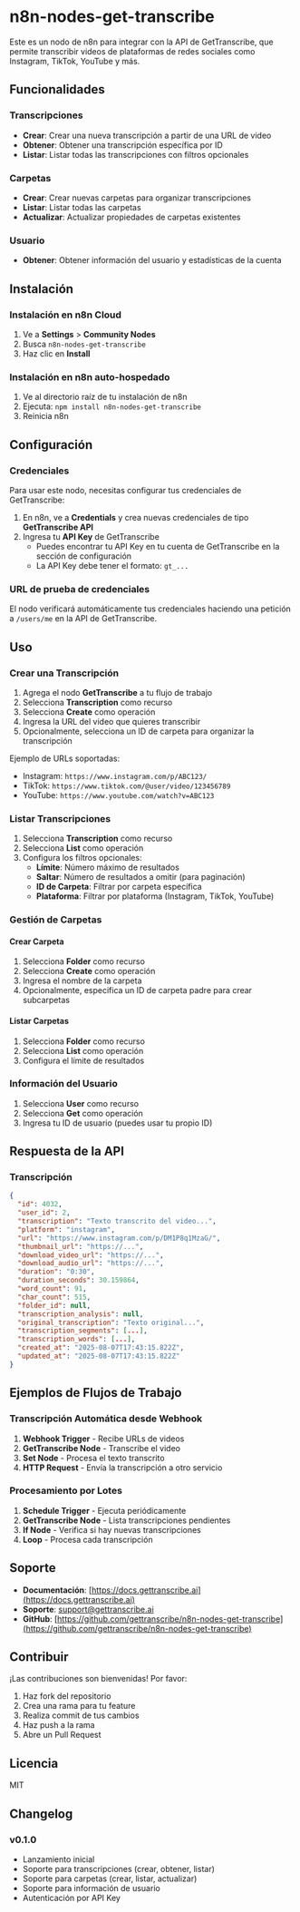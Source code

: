 # n8n-nodes-get-transcribe

Este es un nodo de n8n para integrar con la API de GetTranscribe, que permite transcribir videos de plataformas de redes sociales como Instagram, TikTok, YouTube y más.

## Funcionalidades

### Transcripciones
- **Crear**: Crear una nueva transcripción a partir de una URL de video
- **Obtener**: Obtener una transcripción específica por ID
- **Listar**: Listar todas las transcripciones con filtros opcionales

### Carpetas
- **Crear**: Crear nuevas carpetas para organizar transcripciones
- **Listar**: Listar todas las carpetas
- **Actualizar**: Actualizar propiedades de carpetas existentes

### Usuario
- **Obtener**: Obtener información del usuario y estadísticas de la cuenta

## Instalación

### Instalación en n8n Cloud

1. Ve a **Settings** > **Community Nodes**
2. Busca `n8n-nodes-get-transcribe`
3. Haz clic en **Install**

### Instalación en n8n auto-hospedado

1. Ve al directorio raíz de tu instalación de n8n
2. Ejecuta: `npm install n8n-nodes-get-transcribe`
3. Reinicia n8n

## Configuración

### Credenciales

Para usar este nodo, necesitas configurar tus credenciales de GetTranscribe:

1. En n8n, ve a **Credentials** y crea nuevas credenciales de tipo **GetTranscribe API**
2. Ingresa tu **API Key** de GetTranscribe
   - Puedes encontrar tu API Key en tu cuenta de GetTranscribe en la sección de configuración
   - La API Key debe tener el formato: `gt_...`

### URL de prueba de credenciales

El nodo verificará automáticamente tus credenciales haciendo una petición a `/users/me` en la API de GetTranscribe.

## Uso

### Crear una Transcripción

1. Agrega el nodo **GetTranscribe** a tu flujo de trabajo
2. Selecciona **Transcription** como recurso
3. Selecciona **Create** como operación
4. Ingresa la URL del video que quieres transcribir
5. Opcionalmente, selecciona un ID de carpeta para organizar la transcripción

Ejemplo de URLs soportadas:
- Instagram: `https://www.instagram.com/p/ABC123/`
- TikTok: `https://www.tiktok.com/@user/video/123456789`
- YouTube: `https://www.youtube.com/watch?v=ABC123`

### Listar Transcripciones

1. Selecciona **Transcription** como recurso
2. Selecciona **List** como operación
3. Configura los filtros opcionales:
   - **Límite**: Número máximo de resultados
   - **Saltar**: Número de resultados a omitir (para paginación)
   - **ID de Carpeta**: Filtrar por carpeta específica
   - **Plataforma**: Filtrar por plataforma (Instagram, TikTok, YouTube)

### Gestión de Carpetas

#### Crear Carpeta
1. Selecciona **Folder** como recurso
2. Selecciona **Create** como operación
3. Ingresa el nombre de la carpeta
4. Opcionalmente, especifica un ID de carpeta padre para crear subcarpetas

#### Listar Carpetas
1. Selecciona **Folder** como recurso
2. Selecciona **List** como operación
3. Configura el límite de resultados

### Información del Usuario

1. Selecciona **User** como recurso
2. Selecciona **Get** como operación
3. Ingresa tu ID de usuario (puedes usar tu propio ID)

## Respuesta de la API

### Transcripción

```json
{
  "id": 4032,
  "user_id": 2,
  "transcription": "Texto transcrito del video...",
  "platform": "instagram",
  "url": "https://www.instagram.com/p/DM1P8q1MzaG/",
  "thumbnail_url": "https://...",
  "download_video_url": "https://...",
  "download_audio_url": "https://...",
  "duration": "0:30",
  "duration_seconds": 30.159864,
  "word_count": 91,
  "char_count": 515,
  "folder_id": null,
  "transcription_analysis": null,
  "original_transcription": "Texto original...",
  "transcription_segments": [...],
  "transcription_words": [...],
  "created_at": "2025-08-07T17:43:15.822Z",
  "updated_at": "2025-08-07T17:43:15.822Z"
}
```

## Ejemplos de Flujos de Trabajo

### Transcripción Automática desde Webhook

1. **Webhook Trigger** - Recibe URLs de videos
2. **GetTranscribe Node** - Transcribe el video
3. **Set Node** - Procesa el texto transcrito
4. **HTTP Request** - Envía la transcripción a otro servicio

### Procesamiento por Lotes

1. **Schedule Trigger** - Ejecuta periódicamente
2. **GetTranscribe Node** - Lista transcripciones pendientes
3. **If Node** - Verifica si hay nuevas transcripciones
4. **Loop** - Procesa cada transcripción

## Soporte

- **Documentación**: [https://docs.gettranscribe.ai](https://docs.gettranscribe.ai)
- **Soporte**: [support@gettranscribe.ai](mailto:support@gettranscribe.ai)
- **GitHub**: [https://github.com/gettranscribe/n8n-nodes-get-transcribe](https://github.com/gettranscribe/n8n-nodes-get-transcribe)

## Contribuir

¡Las contribuciones son bienvenidas! Por favor:

1. Haz fork del repositorio
2. Crea una rama para tu feature
3. Realiza commit de tus cambios
4. Haz push a la rama
5. Abre un Pull Request

## Licencia

MIT

## Changelog

### v0.1.0
- Lanzamiento inicial
- Soporte para transcripciones (crear, obtener, listar)
- Soporte para carpetas (crear, listar, actualizar)
- Soporte para información de usuario
- Autenticación por API Key
